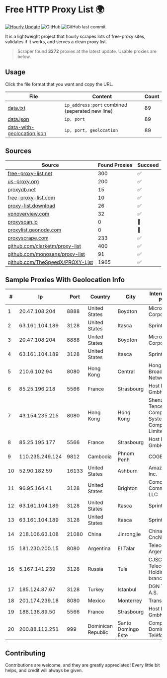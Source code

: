 
# Free HTTP Proxy List 🌍

[![Hourly Update](https://github.com/mertguvencli/http-proxy-list/actions/workflows/main.yml/badge.svg?branch=main)](https://github.com/mertguvencli/http-proxy-list/actions/workflows/main.yml)
![GitHub](https://img.shields.io/github/license/mertguvencli/http-proxy-list)
![GitHub last commit](https://img.shields.io/github/last-commit/mertguvencli/http-proxy-list)

It is a lightweight project that hourly scrapes lots of free-proxy sites, validates if it works, and serves a clean proxy list.


> Scraper found **3272** proxies at the latest update. Usable proxies are below.

## Usage

Click the file format that you want and copy the URL.


|File|Content|Count|
|----|-------|-----|
|[data.txt](https://raw.githubusercontent.com/mertguvencli/http-proxy-list/main/proxy-list/data.txt)|`ip_address:port` combined (seperated new line)|89|
|[data.json](https://raw.githubusercontent.com/mertguvencli/http-proxy-list/main/proxy-list/data.json)|`ip, port`|89|
|[data-with-geolocation.json](https://raw.githubusercontent.com/mertguvencli/http-proxy-list/main/proxy-list/data-with-geolocation.json)|`ip, port, geolocation`|89|

## Sources

|Source|Found Proxies|Succeed|
|------|-------------|-------|
|[free-proxy-list.net](https://free-proxy-list.net)|300|✅|
|[us-proxy.org](https://www.us-proxy.org)|200|✅|
|[proxydb.net](http://proxydb.net)|15|✅|
|[free-proxy-list.com](https://free-proxy-list.com/?page=&port=&type%5B%5D=http&type%5B%5D=https&up_time=0&search=Search)|10|✅|
|[proxy-list.download](https://www.proxy-list.download/HTTP)|26|✅|
|[vpnoverview.com](https://vpnoverview.com/privacy/anonymous-browsing/free-proxy-servers)|32|✅|
|[proxyscan.io](https://www.proxyscan.io)|0|🚫|
|[proxylist.geonode.com](https://proxylist.geonode.com/api/proxy-list?limit=300&page=1&sort_by=lastChecked&sort_type=desc&protocols=http,https)|0|🚫|
|[proxyscrape.com](https://api.proxyscrape.com/v2/?request=displayproxies&protocol=http&timeout=10000&country=all&ssl=all&anonymity=all)|233|✅|
|[github.com/clarketm/proxy-list](https://raw.githubusercontent.com/clarketm/proxy-list/master/proxy-list-raw.txt)|400|✅|
|[github.com/monosans/proxy-list](https://raw.githubusercontent.com/monosans/proxy-list/main/proxies/http.txt)|91|✅|
|[github.com/TheSpeedX/PROXY-List](https://raw.githubusercontent.com/TheSpeedX/PROXY-List/master/http.txt)|1965|✅|


## Sample Proxies With Geolocation Info

|#|Ip|Port|Country|City|Internet Service Provider|
|-|--|----|-------|----|-------------------------|
|1|20.47.108.204|8888|United States|Boydton|Microsoft Corporation|
|2|63.161.104.189|3128|United States|Itasca|Sprint|
|3|20.47.108.204|8888|United States|Boydton|Microsoft Corporation|
|4|63.161.104.189|3128|United States|Itasca|Sprint|
|5|210.6.102.94|8080|Hong Kong|Central|Hong Kong Broadband Network Ltd|
|6|85.25.196.218|5566|France|Strasbourg|Host Europe GmbH|
|7|43.154.235.215|8080|Hong Kong|Hong Kong|Shenzhen Tencent Computer Systems Company Limited|
|8|85.25.195.177|5566|France|Strasbourg|Host Europe GmbH|
|9|110.235.249.124|9812|Cambodia|Phnom Penh|COGETEL Co|
|10|52.90.182.59|16133|United States|Ashburn|Amazon.com, Inc.|
|11|96.95.164.41|3128|United States|Brighton|Comcast Cable Communications, LLC|
|12|63.161.104.189|3128|United States|Itasca|Sprint|
|13|63.161.104.189|3128|United States|Itasca|Sprint|
|14|218.106.63.108|21080|China|Jinrongjie|China Unicom CncNet|
|15|181.230.200.15|8080|Argentina|El Talar|Telecom Argentina S.A.|
|16|5.167.141.239|3128|Russia|Tula|CJSC "ER-Telecom Holding" Tula branch|
|17|185.124.87.67|3128|Turkey|Istanbul|DGN TEKNOLOJI A.S.|
|18|201.174.239.18|8080|Mexico|Monterrey|Transtelco Inc|
|19|188.138.89.50|5566|France|Strasbourg|Host Europe GmbH|
|20|200.88.112.251|999|Dominican Republic|Santo Domingo Este|Compañía Dominicana de Teléfonos S. A.|



## Contributing

Contributions are welcome, and they are greatly appreciated! Every
little bit helps, and credit will always be given.

